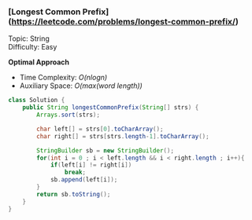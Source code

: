### [Longest Common Prefix] (https://leetcode.com/problems/longest-common-prefix/)
Topic: String  
Difficulty: Easy

**Optimal Approach**

- Time Complexity: *O(nlogn)*
- Auxiliary Space: *O(max(word length))*

```java
class Solution {
    public String longestCommonPrefix(String[] strs) {
        Arrays.sort(strs);

        char left[] = strs[0].toCharArray();
        char right[] = strs[strs.length-1].toCharArray();

        StringBuilder sb = new StringBuilder();
        for(int i = 0 ; i < left.length && i < right.length ; i++){
            if(left[i] != right[i])
                break;
            sb.append(left[i]);
        }
        return sb.toString();
    }
}
```